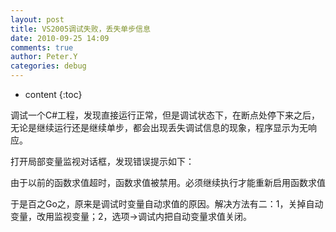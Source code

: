 ```yaml
---
layout: post
title: VS2005调试失败，丢失单步信息
date: 2010-09-25 14:09
comments: true
author: Peter.Y
categories: debug
---
```


* content
{:toc}


调试一个C#工程，发现直接运行正常，但是调试状态下，在断点处停下来之后，无论是继续运行还是继续单步，都会出现丢失调试信息的现象，程序显示为无响应。

打开局部变量监视对话框，发现错误提示如下：

由于以前的函数求值超时，函数求值被禁用。必须继续执行才能重新启用函数求值

于是百之Go之，原来是调试时变量自动求值的原因。解决方法有二：1，关掉自动变量，改用监视变量；2，选项->调试内把自动变量求值关闭。
